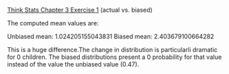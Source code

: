[Think Stats Chapter 3 Exercise 1](http://greenteapress.com/thinkstats2/html/thinkstats2004.html#toc31) (actual vs. biased)

The computed mean values are:

Unbiased mean: 1.024205155043831
Biased mean: 2.403679100664282

This is a huge difference.The change in distribution is particularli dramatic for 0 children. The biased distributions present a 0 probability for that value instead of the value the unbiased value (0.47).
